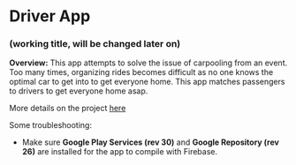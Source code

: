 # Driver App
### (working title, will be changed later on)
**Overview:** This app attempts to solve the issue of carpooling from an event. Too many times, organizing rides becomes difficult as no one knows the optimal car to get into to get everyone home. This app matches passengers to drivers to get everyone home asap.  

More details on the project [here](http://107.170.206.96:8090/display/DR/Get+Us+Home+by+Team+Android)  

Some troubleshooting:
- Make sure **Google Play Services (rev 30)** and **Google Repository (rev 26)** are installed for the app to compile with Firebase.
